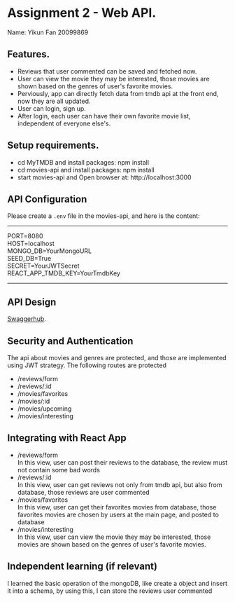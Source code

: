 # Assignment 2 - Web API.
Name: Yikun Fan 20099869

## Features.
 + Reviews that user commented can be saved and fetched now.
 + User can view the movie they may be interested, those movies are shown based on the genres of user's favorite movies.
 + Perviously, app can directly fetch data from tmdb api at the front end, now they are all updated.
 + User can login, sign up.
 + After login, each user can have their own favorite movie list, independent of everyone else's.

## Setup requirements.
 + cd MyTMDB and install packages: npm install
 + cd movies-api and install packages: npm install
 + start movies-api and Open browser at: http://localhost:3000

## API Configuration
Please create a `.env` file in the movies-api, and here is the content:  
______________________
PORT=8080  
HOST=localhost  
MONGO_DB=YourMongoURL  
SEED_DB=True  
SECRET=YourJWTSecret  
REACT_APP_TMDB_KEY=YourTmdbKey  
______________________

## API Design
[Swaggerhub](https://app.swaggerhub.com/apis/LuMingJun62511/TMDBtest1/1.0.0#/Device).

## Security and Authentication
The api about movies and genres are protected, and those are implemented using JWT strategy.
The following routes are protected 
+ /reviews/form
+ /reviews/:id
+ /movies/favorites
+ /movies/:id
+ /movies/upcoming
+ /movies/interesting


## Integrating with React App
+ /reviews/form  
In this view, user can post their reviews to the database, the review must not contain some bad words
+ /reviews/:id  
In this view, user can get reviews not only from tmdb api, but also from database, those reviews are user commented
+ /movies/favorites  
In this view, user can get their favorites movies from database, those favorites movies are chosen by users at the main page, and posted to database
+ /movies/interesting  
In this view, user can view the movie they may be interested, those movies are shown based on the genres of user's favorite movies.

## Independent learning (if relevant)
I learned the basic operation of the mongoDB, like create a object and insert it into a schema, by using this, I can store the reviews user commented 